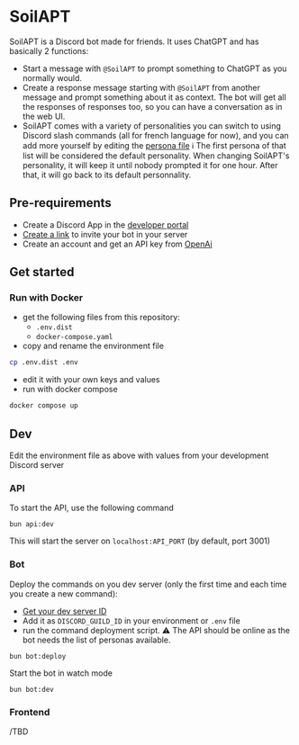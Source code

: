 # SoilAPT

SoilAPT is a Discord bot made for friends. It uses ChatGPT and has basically 2 functions:

- Start a message with `@SoilAPT` to prompt something to ChatGPT as you normally would.
- Create a response message starting with `@SoilAPT` from another message and prompt something about it as context. The bot will get all the responses of responses too, so you can have a conversation as in the web UI.
- SoilAPT comes with a variety of personalities you can switch to using Discord slash commands (all for french language for now), and you can add more yourself by editing the [persona file](https://github.com/DrKabum/soil-apt/blob/main/api/data/personas.toml)
ℹ️ The first persona of that list will be considered the default personality. When changing SoilAPT's personality, it will keep it until nobody prompted it for one hour. After that, it will go back to its default personnality.

## Pre-requirements

- Create a Discord App in the [developer portal](https://discord.com/developers/applications)
- [Create a link](https://discord.com/developers/docs/getting-started#step-1-creating-an-app) to invite your bot in your server
- Create an account and get an API key from [OpenAi](https://openai.com/blog/openai-api)

## Get started
### Run with Docker

- get the following files from this repository:
    - `.env.dist`
    - `docker-compose.yaml`
- copy and rename the environment file

```bash
cp .env.dist .env
```

- edit it with your own keys and values
- run with docker compose

```bash
docker compose up
```

## Dev

Edit the environment file as above with values from your development Discord server

### API

To start the API, use the following command

```
bun api:dev
```

This will start the server on `localhost:API_PORT` (by default, port 3001)

### Bot

Deploy the commands on you dev server (only the first time and each time you create a new command):

- [Get your dev server ID](https://support.discord.com/hc/en-us/articles/206346498-Where-can-I-find-my-User-Server-Message-ID-#:~:text=Obtaining%20Server%20IDs%20%2D%20Mobile%20App,name%20and%20select%20Copy%20ID.)
- Add it as `DISCORD_GUILD_ID` in your environment or `.env` file
- run the command deployment script. :warning: The API should be online as the bot needs the list of personas available.

```
bun bot:deploy
```

Start the bot in watch mode

```
bun bot:dev
```

### Frontend

/TBD
